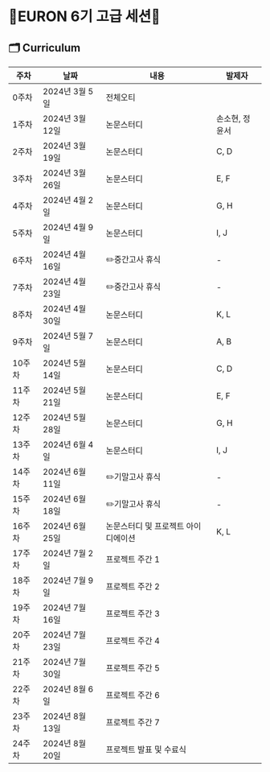 # 🐥EURON 6기 고급 세션🐥

## 🗂️ Curriculum
|주차|날짜|내용|발제자|
|---|---|---|---|
|0주차|2024년 3월 5일|전체오티|	
|1주차|2024년 3월 12일|논문스터디|손소현, 정윤서|
|2주차|2024년 3월 19일|논문스터디|	C, D|
|3주차|2024년 3월 26일|논문스터디|E, F|
|4주차|2024년 4월 2일|논문스터디|G, H|
|5주차|2024년 4월 9일|논문스터디|I, J|
|6주차|2024년 4월 16일|✏️중간고사 휴식|-
|7주차|2024년 4월 23일|✏️중간고사 휴식|-
|8주차|2024년 4월 30일|논문스터디|K, L
|9주차|2024년 5월 7일|논문스터디|A, B
|10주차|2024년 5월 14일|논문스터디|C, D
|11주차|2024년 5월 21일|논문스터디|E, F
|12주차|2024년 5월 28일|논문스터디|G, H
|13주차|2024년 6월 4일|논문스터디|I, J
|14주차|2024년 6월 11일|✏️기말고사 휴식|-
|15주차|2024년 6월 18일|✏️기말고사 휴식|-
|16주차|2024년 6월 25일|논문스터디 및 프로젝트 아이디에이션|K, L
|17주차|2024년 7월 2일|프로젝트 주간 1	
|18주차|2024년 7월 9일|프로젝트 주간 2	
|19주차|2024년 7월 16일|프로젝트 주간 3	
|20주차|2024년 7월 23일|프로젝트 주간 4	
|21주차|2024년 7월 30일|프로젝트 주간 5	
|22주차|2024년 8월 6일|프로젝트 주간 6	
|23주차|2024년 8월 13일|프로젝트 주간 7	
|24주차|2024년 8월 20일|프로젝트 발표 및 수료식	
